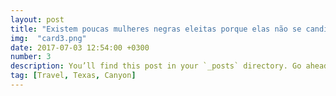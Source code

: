 ```yaml
---
layout: post
title: "Existem poucas mulheres negras eleitas porque elas não se candidatam."
img:  "card3.png"
date: 2017-07-03 12:54:00 +0300
number: 3
description: You’ll find this post in your `_posts` directory. Go ahead and edit it and re-build the site to see your changes. # Add post description (optional)
tag: [Travel, Texas, Canyon]
---
```

